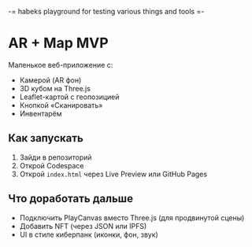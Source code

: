 -= habeks playground for testing various things and tools =-

# AR + Map MVP

Маленькое веб-приложение с:
- Камерой (AR фон)
- 3D кубом на Three.js
- Leaflet-картой с геопозицией
- Кнопкой «Сканировать»
- Инвентарём

## Как запускать

1. Зайди в репозиторий
2. Открой Codespace
3. Открой `index.html` через Live Preview или GitHub Pages

## Что доработать дальше

- Подключить PlayCanvas вместо Three.js (для продвинутой сцены)
- Добавить NFT (через JSON или IPFS)
- UI в стиле киберпанк (иконки, фон, звук)
